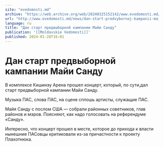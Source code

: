 ```yaml
---
site: "evedomosti.md"
archive: "https://web.archive.org/web/20240325152142/www.evedomosti.md/news/dan-start-predvybornoj-kampanii-maji-sandu"
url: "http://www.evedomosti.md/news/dan-start-predvybornoj-kampanii-maji-sandu"
language: ru
title: "Дан старт предвыборной кампании Майи Санду"
publication: '[[Moldavskie Vedomosti]]'
published: 2024-01-28T16:01
---
```


# Дан старт предвыборной кампании Майи Санду

В комплексе Кишинэу Арена прошел концерт, который, по сути,дал старт предвыборной кампании Майи Санду.

Музыка ПАС, слова ПАС, на сцене сплошь артисты, служащие ПАС.

Майя Санду с послом США — собрали районных советников, глав районов и мэров. Поясняют, как надо голосовать на референдуме «Санду».

Интересно, что концерт прошел в месте, которое до прихода к власти нынешние ПАСовцы критиковали из-за причастности к проекту Плахотнюка.